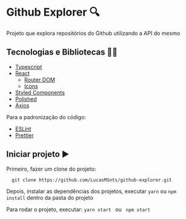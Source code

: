 # Github Explorer 🔍

Projeto que explora repositórios do Github utilizando a API do mesmo

## Tecnologias e Bibliotecas 👨‍💻
- [Typescript](https://www.typescriptlang.org/)
- [React](https://pt-br.reactjs.org/)
  - [Router DOM](https://reacttraining.com/react-router/web/guides/quick-start)
  - [Icons](https://react-icons.github.io/react-icons/)
- [Styled Components](https://styled-components.com/)
- [Polished](https://www.npmjs.com/package/polished)
- [Axios](https://github.com/axios/axios)

Para a padronização do código:
- [ESLint](https://eslint.org/)
- [Prettier](https://prettier.io/)

## Iniciar projeto ▶️

Primeiro, fazer um clone do projeto:
```
  git clone https://github.com/LucasMSnts/github-explorer.git
```

Depois, instalar as dependências dos projetos, executar ```yarn``` ou ```npm install``` dentro da pasta do projeto

Para rodar o projeto, executar:
``` yarn start  ``` ou ```  npm start ```
